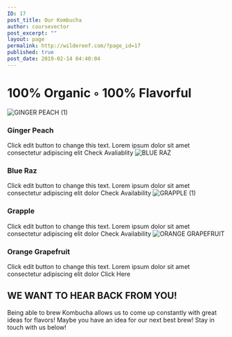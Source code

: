 ```yaml
---
ID: 17
post_title: Our Kombucha
author: coursevector
post_excerpt: ""
layout: page
permalink: http://wildereef.com/?page_id=17
published: true
post_date: 2019-02-14 04:40:04
---
```

<h1>100% Organic ◦ 100% Flavorful</h1>		
								<img src="http://wildereef.com/wp-content/uploads/2019/02/GINGER-PEACH-1.png" title="GINGER PEACH (1)" alt="GINGER PEACH (1)" />							
											<h3>
							Ginger Peach						</h3>
							Click edit button to change this text. Lorem ipsum dolor sit amet consectetur adipiscing elit						
											<a>
						Check Avaliablity						</a>
								<img src="http://wildereef.com/wp-content/uploads/2019/02/BLUE-RAZ.png" title="BLUE RAZ" alt="BLUE RAZ" />							
											<h3>
							Blue Raz						</h3>
							Click edit button to change this text. Lorem ipsum dolor sit amet consectetur adipiscing elit dolor						
											<a>
						Check Availability						</a>
								<img src="http://wildereef.com/wp-content/uploads/2019/02/GRAPPLE-1.png" title="GRAPPLE (1)" alt="GRAPPLE (1)" />							
											<h3>
							Grapple						</h3>
							Click edit button to change this text. Lorem ipsum dolor sit amet consectetur adipiscing elit dolor						
											<a>
						Check Availability						</a>
								<img src="http://wildereef.com/wp-content/uploads/2019/02/ORANGE-GRAPEFRUIT.png" title="ORANGE GRAPEFRUIT" alt="ORANGE GRAPEFRUIT" />							
											<h3>
							Orange Grapefruit						</h3>
							Click edit button to change this text. Lorem ipsum dolor sit amet consectetur adipiscing elit dolor						
											<a>
						Click Here						</a>
			<h2>WE WANT TO HEAR BACK FROM YOU!</h2>		
							Being able to brew Kombucha allows us to come up constantly with great ideas for flavors! Maybe you have an idea for our next best brew! Stay in touch with us below!